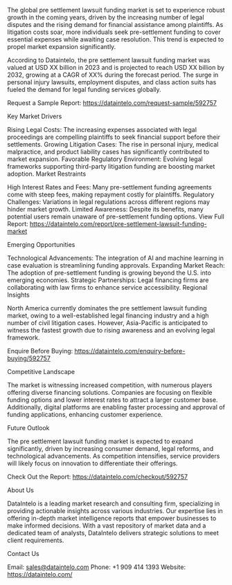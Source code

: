 The global pre settlement lawsuit funding market is set to experience robust growth in the coming years, driven by the increasing number of legal disputes and the rising demand for financial assistance among plaintiffs. As litigation costs soar, more individuals seek pre-settlement funding to cover essential expenses while awaiting case resolution. This trend is expected to propel market expansion significantly.

According to Dataintelo, the pre settlement lawsuit funding market was valued at USD XX billion in 2023 and is projected to reach USD XX billion by 2032, growing at a CAGR of XX% during the forecast period. The surge in personal injury lawsuits, employment disputes, and class action suits has fueled the demand for legal funding services globally.

Request a Sample Report: https://dataintelo.com/request-sample/592757

Key Market Drivers

Rising Legal Costs: The increasing expenses associated with legal proceedings are compelling plaintiffs to seek financial support before their settlements.
Growing Litigation Cases: The rise in personal injury, medical malpractice, and product liability cases has significantly contributed to market expansion.
Favorable Regulatory Environment: Evolving legal frameworks supporting third-party litigation funding are boosting market adoption.
Market Restraints

High Interest Rates and Fees: Many pre-settlement funding agreements come with steep fees, making repayment costly for plaintiffs.
Regulatory Challenges: Variations in legal regulations across different regions may hinder market growth.
Limited Awareness: Despite its benefits, many potential users remain unaware of pre-settlement funding options.
View Full Report: https://dataintelo.com/report/pre-settlement-lawsuit-funding-market

Emerging Opportunities

Technological Advancements: The integration of AI and machine learning in case evaluation is streamlining funding approvals.
Expanding Market Reach: The adoption of pre-settlement funding is growing beyond the U.S. into emerging economies.
Strategic Partnerships: Legal financing firms are collaborating with law firms to enhance service accessibility.
Regional Insights

North America currently dominates the pre settlement lawsuit funding market, owing to a well-established legal financing industry and a high number of civil litigation cases. However, Asia-Pacific is anticipated to witness the fastest growth due to rising awareness and an evolving legal framework.

Enquire Before Buying: https://dataintelo.com/enquiry-before-buying/592757

Competitive Landscape

The market is witnessing increased competition, with numerous players offering diverse financing solutions. Companies are focusing on flexible funding options and lower interest rates to attract a larger customer base. Additionally, digital platforms are enabling faster processing and approval of funding applications, enhancing customer experience.

Future Outlook

The pre settlement lawsuit funding market is expected to expand significantly, driven by increasing consumer demand, legal reforms, and technological advancements. As competition intensifies, service providers will likely focus on innovation to differentiate their offerings.

Check Out the Report: https://dataintelo.com/checkout/592757

About Us

DataIntelo is a leading market research and consulting firm, specializing in providing actionable insights across various industries. Our expertise lies in offering in-depth market intelligence reports that empower businesses to make informed decisions. With a vast repository of market data and a dedicated team of analysts, DataIntelo delivers strategic solutions to meet client requirements.

Contact Us

Email: sales@dataintelo.com
Phone: +1 909 414 1393
Website: https://dataintelo.com/
